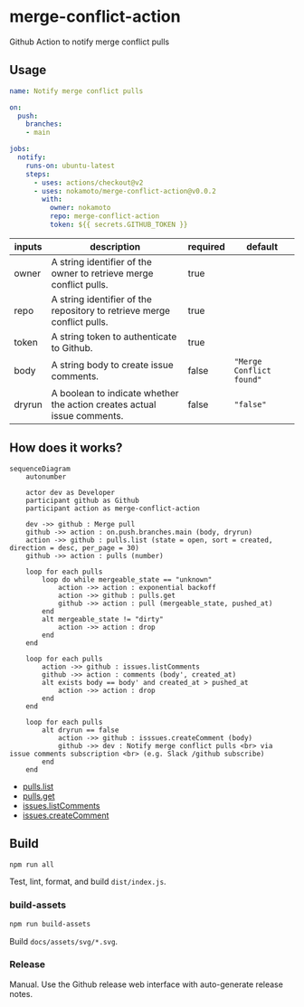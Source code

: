 # merge-conflict-action
Github Action to notify merge conflict pulls 

## Usage
```yaml
name: Notify merge conflict pulls

on:
  push:
    branches:
    - main

jobs:
  notify:
    runs-on: ubuntu-latest
    steps:
      - uses: actions/checkout@v2
      - uses: nokamoto/merge-conflict-action@v0.0.2
        with:
          owner: nokamoto
          repo: merge-conflict-action
          token: ${{ secrets.GITHUB_TOKEN }}
```

| inputs | description | required | default |
| --- | --- | --- | --- |
| owner | A string identifier of the owner to retrieve merge conflict pulls. | true | |
| repo | A string identifier of the repository to retrieve merge conflict pulls. | true | |
| token | A string token to authenticate to Github. | true | |
| body | A string body to create issue comments. | false | `"Merge Conflict found"` |
| dryrun | A boolean to indicate whether the action creates actual issue comments. | false | `"false"` |

## How does it works?
```mermaid
sequenceDiagram
    autonumber

    actor dev as Developer
    participant github as Github
    participant action as merge-conflict-action

    dev ->> github : Merge pull
    github ->> action : on.push.branches.main (body, dryrun)
    action ->> github : pulls.list (state = open, sort = created, direction = desc, per_page = 30)
    github ->> action : pulls (number)

    loop for each pulls
        loop do while mergeable_state == "unknown"
            action ->> action : exponential backoff
            action ->> github : pulls.get
            github ->> action : pull (mergeable_state, pushed_at)
        end
        alt mergeable_state != "dirty"
            action ->> action : drop
        end
    end

    loop for each pulls
        action ->> github : issues.listComments
        github ->> action : comments (body', created_at)
        alt exists body == body' and created_at > pushed_at
            action ->> action : drop
        end
    end

    loop for each pulls
        alt dryrun == false
            action ->> github : isssues.createComment (body)
            github ->> dev : Notify merge conflict pulls <br> via issue comments subscription <br> (e.g. Slack /github subscribe)
        end
    end
```

- [pulls.list](https://docs.github.com/en/rest/reference/pulls#list-pull-requests)
- [pulls.get](https://docs.github.com/en/rest/reference/pulls#get-a-pull-request)
- [issues.listComments](https://docs.github.com/en/rest/reference/issues#list-issue-comments)
- [issues.createComment](https://docs.github.com/en/rest/reference/issues#create-an-issue-comment)

## Build

```bash
npm run all
```

Test, lint, format, and build `dist/index.js`.

### build-assets

```bash
npm run build-assets
```

Build `docs/assets/svg/*.svg`.

### Release

Manual. Use the Github release web interface with auto-generate release notes.
